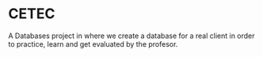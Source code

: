CETEC
=====

A Databases project in where we create a database for a real client in order to practice, learn and get evaluated by the profesor.
